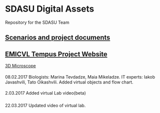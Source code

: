# SDASU Digital Assets
Repository for the SDASU Team

[Scenarios and project documents](https://sites.google.com/a/sdasu.edu.ge/emicvl/proektis-dokumentebi)
---------------------------------------------------------------------
[EMICVL Tempus Project Website](https://sites.google.com/a/sdasu.edu.ge/emicvl/mtavari)
------------------------------------------------------------------------------------
[3D Microscope](https://drive.google.com/folderview?id=0B8wU0OxMTNaofmlkSHlmQkRaOVhVc1VIbGdpVXRwZjU0cUxaRGRoWVF3RnRGdHhMd2xUSDQ&usp=sharing)
####
08.02.2017
Biologists: Marina Tevdadze, Maia Mikeladze.
IT experts: Iakob Javashvili, Tato Oikashvili.
Added virtual objects and flow chart.
####
2.03.2017
Added virtual Lab video(beta)
#####
22.03.2017
Updated video of virtual lab.

